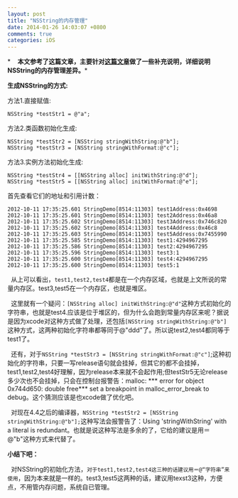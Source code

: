 ```yaml
---
layout: post
title: "NSString的内存管理"
date: 2014-01-26 14:03:07 +0800
comments: true
categories: iOS
---
```

*    **本文参考了这篇文章，主要针对[这篇文章](http://www.cnblogs.com/hellocby/archive/2012/08/23/2652201.html)做了一些补充说明，详细说明NSString的内存管理差异。***


<!-- more -->

**生成NSString的方式:**

方法1.直接赋值:   
 
	NSString *testStr1 = @"a";

方法2.类函数初始化生成:     

    NSString *testStr2 = [NSString stringWithString:@"b"];
    NSString *testStr3 = [NSString stringWithFormat:@"c"];

 方法3.实例方法初始化生成:　

    NSString *testStr4 = [[NSString alloc] initWithString:@"d"];
    NSString *testStr5 = [[NSString alloc] initWithFormat:@"e"];
    
首先查看它们的地址和引用计数：

	2012-10-11 17:35:25.601 StringDemo[8514:11303] test1Address:0x4698
	2012-10-11 17:35:25.601 StringDemo[8514:11303] test2Address:0x46a8
	2012-10-11 17:35:25.602 StringDemo[8514:11303] test3Address:0x746c820
	2012-10-11 17:35:25.602 StringDemo[8514:11303] test4Address:0x46c8
	2012-10-11 17:35:25.603 StringDemo[8514:11303] test5Address:0x7455990
	2012-10-11 17:35:25.585 StringDemo[8514:11303] test1:4294967295
	2012-10-11 17:35:25.586 StringDemo[8514:11303] test2:4294967295
	2012-10-11 17:35:25.596 StringDemo[8514:11303] test3:1
	2012-10-11 17:35:25.600 StringDemo[8514:11303] test4:4294967295
	2012-10-11 17:35:25.600 StringDemo[8514:11303] test5:1
	
  从上可以看出，`test1,test2,test4`都是在一个内存区域，也就是上文所说的常量内存区。test3,test5在一个内存区，也就是堆区。

  这里就有一个疑问：`[NSString alloc] initWithString:@"d"`这种方式初始化的字符串，也就是test4.应该是位于堆区的，但为什么会跑到常量内存区来呢？据说是因为xcode对这种方式做了处理，还包括`[NSString stringWithString:@"b"]`这种方式，这两种初始化字符串都等同于@"ddd"了。所以说test2,test4都同等于test1了。

  还有，对于`NSString *testStr3 = [NSString stringWithFormat:@"c"]`;这种初始化的字符串，只要一写release语句就会挂掉，但其它的都不会挂掉，test1,test2,test4好理解，因为release本来就不会起作用;但testStr5无论release多少次也不会挂掉，只会在控制台报警告：malloc: *** error for object 0x744d650: double free*** set a breakpoint in malloc_error_break to debug。这个猜测应该是也xcode做了优化吧。

  对现在4.4之后的编译器，`NSString *testStr2 = [NSString stringWithString:@"b"];`这种写法会报警告了：Using 'stringWithString' with a literal is redundant。也就是说这种写法是多余的了，它给的建议是用＝@"b"这种方式来代替了。


**小结下吧：**

  对NSString的初始化方法，`对于test1,test2,test4这三种的话建议用＝@“字符串”来使用`，因为本来就是一样的。test3,test5这两种的话，建议用texst3这种，方便点，不用管内存问题，系统自已管理。



